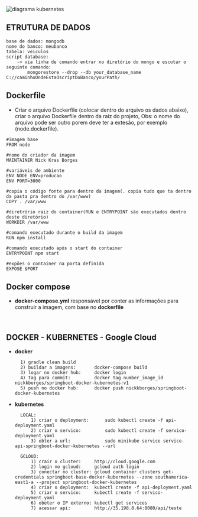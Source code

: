 ![diagrama kubernetes](https://github.com/nickkrasborges/springboot-base-docker-kubernetes/blob/master/diagrama_kubernetes.png)
## ETRUTURA DE DADOS 
    base de dados: mongodb
    nome do banco: meubanco
    tabela: veiculos
    script database:
        -> via linha de comando entrar no diretório do mongo e escutar o seguinte comando:
            mongorestore --drop --db your_database_name C://caminhoOndeEstaOscriptDoBanco/yourPath/
    
## Dockerfile

* Criar o arquivo Dockerfile (colocar dentro do arquivo os dados abaixo), criar o arquivo Dockerfile dentro da raiz do projeto, Obs: o nome do arquivo pode ser outro porem deve ter a extesão, por exemplo (node.dockerfile).
```
#imagem base
FROM node

#nome do criador da imagem
MAINTAINER Nick Kras Borges

#variáveis de ambiente
ENV NODE_ENV=producao
ENV PORT=3000

#copia o código fonte para dentro da imagem(. copia tudo que ta dentro da pasta pra dentro do /var/www)
COPY . /var/www

#diretrório raiz do container(RUN e ENTRYPOINT são executados dentro deste diretório)
WORKDIR /var/www

#comando executado durante o build da imagem
RUN npm install

#comando executado após o start do container
ENTRYPOINT npm start

#expões o container na porta definida 
EXPOSE $PORT
```
## Docker compose
* **docker-compose.yml** responsável por conter as informações para construir a imagem, com base no **dockerfile**
<br/>

## DOCKER - KUBERNETES - Google Cloud

* **docker**

        1) gradle clean build
        2) buildar a imagens:       docker-compose build
        3) logar no docker hub:     docker login
        4) tag para commit:         docker tag number_image_id nickkborges/springboot-docker-kubernetes:v1
        5) push no docker hub:      docker push nickkborges/springboot-docker-kubernetes

* **kubernetes**

        LOCAL:
            1) criar o deployment:      sudo kubectl create -f api-deployment.yaml
            2) criar o servico:         sudo kubectl create -f servico-deployment.yaml
            3) obter a url:             sudo minikube service service-api-springboot-docker-kubernetes --url
        
        GCLOUD:
            1) crair o cluster:     http://cloud.google.com
            2) login no gcloud:     gcloud auth login
            3) conectar no cluster: gcloud container clusters get-credentials springboot-base-docker-kubernetes --zone southamerica-east1-a --project springboot-docker-kubernetes
            4) criar o deployment:  kubectl create -f api-deployment.yaml
            5) criar o servico:     kubectl create -f servico-deployment.yaml
            6) obeter o IP externo: kubectl get services
            7) acessar api:         http://35.198.8.64:8080/api/teste
            

